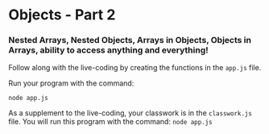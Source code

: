 # Objects - Part 2

### Nested Arrays, Nested Objects, Arrays in Objects, Objects in Arrays, ability to access anything and everything!

Follow along with the live-coding by creating the functions in the `app.js` file.

Run your program with the command:

`node app.js`

As a supplement to the live-coding, your classwork is in the `classwork.js` file. You will run this program with the command: `node app.js`
